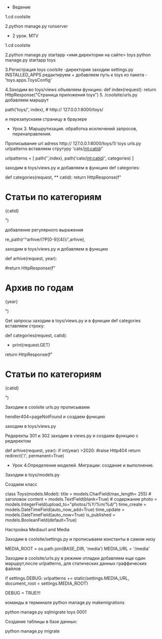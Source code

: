 * Ведение

1.cd coolsite

2.python manage.py runserver
* 2 урок. MTV

1.cd coolsite

2.python manage.py startapp <имя директории на сайте>  toys
python manage.py startapp toys

3.Регистрация toys
coolsite -директория
заходим settings.py
INSTALLED_APPS редактируем + добавляем путь к toys из пакета
-'toys.apps.ToysConfig'

4.Заходим во toys/views 
объявляем функцию:
def index(request):
    return HttpResponse("Страница приложения toys")
5. /coolsite/urls.py добавляем маршрут

  path('toys/', index), # http:// 127.0.0.1:8000/toys/

и перезапускаем страницу в браузере
* Урок 3. Маршрутизация. обработка исключений запросов, перенаправления.

Прописывание url adress http:// 127.0.0.1:8000/toys/1/
toys urls.py  urlpatterns вставляем струтуру 'cats/<int:catid>/'

urlpatterns = [
    path('',index), 
    path('cats/<int:catid>/', categories)
]

заходим в toys/views.py и добавляем в функцию def categories:

def categories(request, ** catid):
return HttpResponse(f"<h1>Статьи по  категориям</h1><p>{catid}</p>")

добавление регулярного выражения

re_path(r'^arhive/(?P<year>[0-9]{4})/',arhive),

заходим в toys/views.py и добавляем в функцию

def arhive(request, year):

#return HttpResponse(f"<h1>Архив по  годам</h1><p>{year}</p>")

Get запросы
заходим в toys/views.py и в функции def categories вставляем строку:

def categories(request, catid):

* print(request.GET)

return HttpResponse(f"<h1>Статьи по  категориям</h1><p>{catid}</p>")

Заходим в coolsite urls.py прописываем

hendler404=pageNotFound и создаем функцию

заходим в toys/views.py


Редиректы 301 и 302 заходим в views.py и создаем функцию с редиректом

def arhive(request, year):
    if int(year) >2020:
        #raise Http404
        return  redirect('/', permanent=True)


* Урок 4.Определение моделей. Миграции: создание и выполнение.

Заходим в toys/models.py

Создаем класс 

class Toys(models.Model):
     title = models.CharField(max_length= 255)  # заголовок
     content = models.TextField(blank=True) # содержание
     photo = models.IntegerField(upload_to="photos/%Y/%m/%d/")
     time_create = models.DateTimeField(auto_now_add=True)
     time_update = models.DateTimeField(auto_now=True)
     is_published = models.BooleanField(default=True)


Настройка Mediaurl and Media

Заходим в coolsite/settings.py и прописываем константы в самом низу

MEDIA_ROOT = os.path.join(BASE_DIR, 'media')
MEDIA_URL = '/media'


Заходим в coolsite/urls.py в режиме отладки добавляем еще один маршрут,после urlpatterns, для статических данных граффических файлов

if settings.DEBUG:
    urlpatterns += static(settings.MEDIA_URL, document_root = settings.MEDIA_ROOT)

DEBUG = TRUE!!!

команды в терминале
 python manage.py makemigrations


 python manage.py sqlmigrate toys 0001
 
Создание таблицы в базе данных:

 python manage.py migrate

